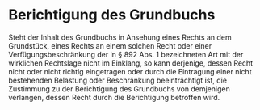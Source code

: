 # Berichtigung des Grundbuchs

Steht der Inhalt des Grundbuchs in Ansehung eines Rechts an dem Grundstück, eines Rechts an einem solchen Recht oder einer Verfügungsbeschränkung der in § 892 Abs. 1 bezeichneten Art mit der wirklichen Rechtslage nicht im Einklang, so kann derjenige, dessen Recht nicht oder nicht richtig eingetragen oder durch die Eintragung einer nicht bestehenden Belastung oder Beschränkung beeinträchtigt ist, die Zustimmung zu der Berichtigung des Grundbuchs von demjenigen verlangen, dessen Recht durch die Berichtigung betroffen wird.